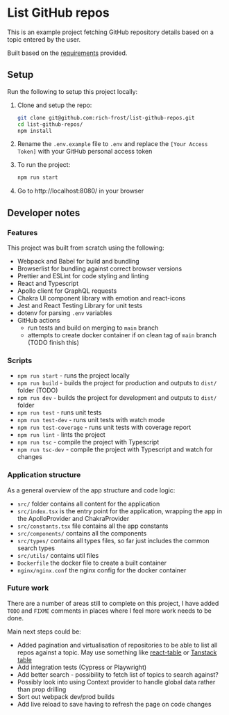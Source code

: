 # List GitHub repos

This is an example project fetching GitHub repository details based on a topic entered by the user.

Built based on the [requirements](./REQUIREMENTS.md) provided.

## Setup

Run the following to setup this project locally:

1. Clone and setup the repo:

   ```bash
   git clone git@github.com:rich-frost/list-github-repos.git
   cd list-github-repos/
   npm install
   ```

2. Rename the `.env.example` file to `.env` and replace the `[Your Access Token]` with your GitHub personal access token

3. To run the project:

   ```bash
   npm run start
   ```

4. Go to http://localhost:8080/ in your browser

## Developer notes

### Features

This project was built from scratch using the following:

- Webpack and Babel for build and bundling
- Browserlist for bundling against correct browser versions
- Prettier and ESLint for code styling and linting
- React and Typescript
- Apollo client for GraphQL requests
- Chakra UI component library with emotion and react-icons
- Jest and React Testing Library for unit tests
- dotenv for parsing `.env` variables
- GitHub actions
  - run tests and build on merging to `main` branch
  - attempts to create docker container if on clean tag of `main` branch (TODO finish this)

### Scripts

- `npm run start` - runs the project locally
- `npm run build` - builds the project for production and outputs to `dist/` folder (TODO)
- `npm run dev` - builds the project for development and outputs to `dist/` folder
- `npm run test` - runs unit tests
- `npm run test-dev` - runs unit tests with watch mode
- `npm run test-coverage` - runs unit tests with coverage report
- `npm run lint` - lints the project
- `npm run tsc` - compile the project with Typescript
- `npm run tsc-dev` - compile the project with Typescript and watch for changes

### Application structure

As a general overview of the app structure and code logic:

- `src/` folder contains all content for the application
- `src/index.tsx` is the entry point for the application, wrapping the app in the ApolloProvider and ChakraProvider
- `src/constants.tsx` file contains all the app constants
- `src/components/` contains all the components
- `src/types/` contains all types files, so far just includes the common search types
- `src/utils/` contains util files
- `Dockerfile` the docker file to create a built container
- `nginx/nginx.conf` the nginx config for the docker container

### Future work

There are a number of areas still to complete on this project, I have added `TODO` and `FIXME` comments in places where I feel more work needs to be done.

Main next steps could be:

- Added pagination and virtualisation of repositories to be able to list all repos against a topic. May use something like [react-table](https://react-table-v7.tanstack.com/) or [Tanstack table](https://tanstack.com/table/v8)
- Add integration tests (Cypress or Playwright)
- Add better search - possibility to fetch list of topics to search against?
- Possibly look into using Context provider to handle global data rather than prop drilling
- Sort out webpack dev/prod builds
- Add live reload to save having to refresh the page on code changes
